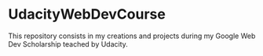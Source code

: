 # UdacityWebDevCourse
This repository consists in my creations and projects during my Google Web Dev Scholarship teached by Udacity.
